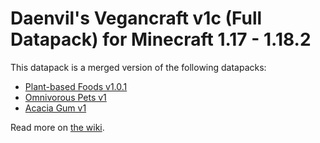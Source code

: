 # Daenvil's Vegancraft v1c (Full Datapack) for Minecraft 1.17 - 1.18.2

This datapack is a merged version of the following datapacks:

- [Plant-based Foods v1.0.1](https://github.com/daenvil/vegancraft/wiki/Plant%E2%80%90based-Foods)
- [Omnivorous Pets v1](https://github.com/daenvil/vegancraft/wiki/Omnivorous-Pets)
- [Acacia Gum v1](https://github.com/daenvil/vegancraft/wiki/Acacia-Gum)

Read more on [the wiki](https://github.com/daenvil/vegancraft/wiki).
